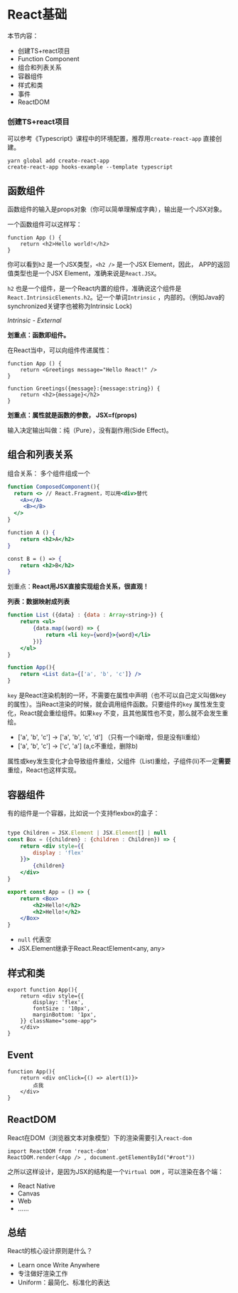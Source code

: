 # React基础



本节内容：

- 创建TS+react项目
- Function Component
- 组合和列表关系
- 容器组件
- 样式和类
- 事件
- ReactDOM



### 创建TS+react项目

可以参考《Typescript》课程中的环境配置，推荐用`create-react-app` 直接创建。

```shell
yarn global add create-react-app
create-react-app hooks-example --template typescript
```



## 函数组件

函数组件的输入是props对象（你可以简单理解成字典），输出是一个JSX对象。

一个函数组件可以这样写：

```tsx
function App () {
    return <h2>Hello world!</h2>
}
```

你可以看到`h2` 是一个JSX类型，`<h2 />` 是一个JSX Element，因此， APP的返回值类型也是一个JSX Element，准确来说是`React.JSX`。

`h2` 也是一个组件，是一个React内置的组件，准确说这个组件是`React.IntrinsicElements.h2`。记一个单词`Intrinsic` ，内部的。（例如Java的synchronized关键字也被称为Intrinsic Lock)

*Intrinsic* - *External*

**划重点：函数即组件。**

在React当中，可以向组件传递属性：

```tsx
function App () {
    return <Greetings message="Hello React!" />
}

function Greetings({message}:{message:string}) {
    return <h2>{message}</h2>
}
```

**划重点：属性就是函数的参数， JSX=f(props)**

输入决定输出叫做：纯（Pure），没有副作用(Side Effect)。



## 组合和列表关系

组合关系： 多个组件组成一个

```jsx
function ComposedComponent(){
  return <> // React.Fragment，可以用<div>替代
    <A></A>
  	 <B></B>
  </>
}

function A () {
    return <h2>A</h2>
}

const B = () => {
    return <h2>B</h2>
}


```

划重点：**React用JSX直接实现组合关系，很直观！**

**列表：数据映射成列表**

```jsx
function List ({data} : {data : Array<string>}) {
	return <ul>
		{data.map((word) => {
			return <li key={word}>{word}</li>
		})}
	</ul>
}

function App(){
    return <List data={['a', 'b', 'c']} />
}
```

`key` 是React渲染机制的一环，不需要在属性中声明（也不可以自己定义叫做key的属性）。当React渲染的时候，就会调用组件函数。只要组件的`key` 属性发生变化，React就会重绘组件。如果`key` 不变，且其他属性也不变，那么就不会发生重绘。

- ['a', 'b', 'c'] -> ['a', 'b', 'c', 'd'] （只有一个li新增，但是没有li重绘）
- ['a', 'b', 'c'] -> ['c', 'a'] (a,c不重绘，删除b)

属性或key发生变化才会导致组件重绘，父组件（List)重绘，子组件(li)不一定**需要**重绘，React也这样实现。

## 容器组件

有的组件是一个容器，比如说一个支持flexbox的盒子：

```jsx

type Children = JSX.Element | JSX.Element[] | null
const Box = ({children} : {children : Children}) => {
	return <div style={{
		display : 'flex'
	}}>
		{children}
	</div>
}

export const App = () => {
	return <Box>
		<h2>Hello!</h2>
		<h2>Hello!</h2>
	</Box>
}

```

- `null` 代表空
- JSX.Element继承于React.ReactElement<any, any>

##  样式和类



```tsx
export function App(){
	return <div style={{
		display: 'flex',
		fontSize : '10px',
		marginBottom: '1px',
	}} className="some-app">
	</div>
}
```



## Event

```tsx
function App(){    
    return <div onClick={() => alert(1)}>
        点我
    </div>
}
```



## ReactDOM

React在DOM（浏览器文本对象模型）下的渲染需要引入`react-dom` 

```tsx
import ReactDOM from 'react-dom'
ReactDOM.render(<App /> , document.getElementById("#root"))
```

之所以这样设计，是因为JSX的结构是一个`Virtual DOM` ，可以渲染在各个端：

- React Native
- Canvas
- Web
- ……



## 总结

React的核心设计原则是什么？ 

- Learn once Write Anywhere
- 专注做好渲染工作
- Uniform：最简化、标准化的表达